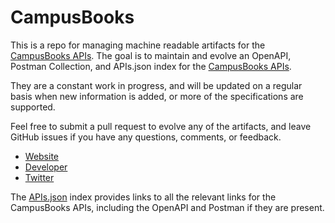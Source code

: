 # CampusBooksThis is a repo for managing machine readable artifacts for the [CampusBooks APIs](http://www.campusbooks.com/). The goal is to maintain and evolve an OpenAPI, Postman Collection, and APIs.json index for the [CampusBooks APIs](http://www.campusbooks.com/).They are a constant work in progress, and will be updated on a regular basis when new information is added, or more of the specifications are supported.Feel free to submit a pull request to evolve any of the artifacts, and leave GitHub issues if you have any questions, comments, or feedback.- [Website](http://www.campusbooks.com/)- [Developer](http://www.campusbooks.com/)- [Twitter](https://twitter.com/campusbooks)The [APIs.json](https://github.com/api-evangelist/campusbooks/blob/master/apis.json) index provides links to all the relevant links for the CampusBooks APIs, including the OpenAPI and Postman if they are present.